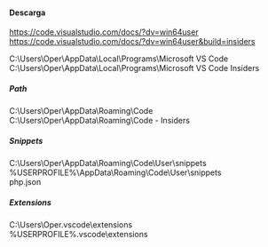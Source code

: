 #### Descarga
https://code.visualstudio.com/docs/?dv=win64user   
https://code.visualstudio.com/docs/?dv=win64user&build=insiders

C:\Users\Oper\AppData\Local\Programs\Microsoft VS Code  
C:\Users\Oper\AppData\Local\Programs\Microsoft VS Code Insiders  

##### Path
C:\Users\Oper\AppData\Roaming\Code  
C:\Users\Oper\AppData\Roaming\Code - Insiders  

##### Snippets  
C:\Users\Oper\AppData\Roaming\Code\User\snippets  
%USERPROFILE%\AppData\Roaming\Code\User\snippets  
php.json

##### Extensions
C:\Users\Oper\.vscode\extensions  
%USERPROFILE%\.vscode\extensions

